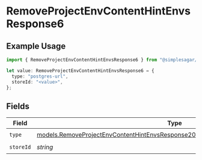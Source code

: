 # RemoveProjectEnvContentHintEnvsResponse6

## Example Usage

```typescript
import { RemoveProjectEnvContentHintEnvsResponse6 } from "@simplesagar/vercel/models/removeprojectenvop.js";

let value: RemoveProjectEnvContentHintEnvsResponse6 = {
  type: "postgres-url",
  storeId: "<value>",
};
```

## Fields

| Field                                                                                                                                                                          | Type                                                                                                                                                                           | Required                                                                                                                                                                       | Description                                                                                                                                                                    |
| ------------------------------------------------------------------------------------------------------------------------------------------------------------------------------ | ------------------------------------------------------------------------------------------------------------------------------------------------------------------------------ | ------------------------------------------------------------------------------------------------------------------------------------------------------------------------------ | ------------------------------------------------------------------------------------------------------------------------------------------------------------------------------ |
| `type`                                                                                                                                                                         | [models.RemoveProjectEnvContentHintEnvsResponse200ApplicationJSONResponseBody36Type](../models/removeprojectenvcontenthintenvsresponse200applicationjsonresponsebody36type.md) | :heavy_check_mark:                                                                                                                                                             | N/A                                                                                                                                                                            |
| `storeId`                                                                                                                                                                      | *string*                                                                                                                                                                       | :heavy_check_mark:                                                                                                                                                             | N/A                                                                                                                                                                            |